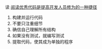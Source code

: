 [category]: code
[keywords]: 阅读,代码
[source]: -
[date]: 2014-11-15

读 [阅读优秀代码是提高开发人员修为的一种捷径][阅读优秀代码是提高开发人员修为的一种捷径]

1. 构建并运行代码
2. 不要只注重细节
3. 确信自己理解所有结构
4. 如果没有测试，就编写测试
5. 提取代码，使其成为单独的程序

[阅读优秀代码是提高开发人员修为的一种捷径]: http://blog.jobbole.com/471/ 
